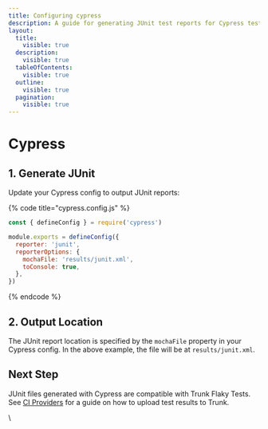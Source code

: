 ```yaml
---
title: Configuring cypress
description: A guide for generating JUnit test reports for Cypress tests
layout:
  title:
    visible: true
  description:
    visible: true
  tableOfContents:
    visible: true
  outline:
    visible: true
  pagination:
    visible: true
---
```


# Cypress

## 1. Generate JUnit

Update your Cypress config to output JUnit reports:

{% code title="cypress.config.js" %}
```javascript
const { defineConfig } = require('cypress')

module.exports = defineConfig({
  reporter: 'junit',
  reporterOptions: {
    mochaFile: 'results/junit.xml',
    toConsole: true,
  },
})
```
{% endcode %}

## 2. Output Location

The JUnit report location is specified by the `mochaFile` property in your Cypress config. In the above example, the file will be at `results/junit.xml`.

## Next Step

JUnit files generated with Cypress are compatible with Trunk Flaky Tests. See [CI Providers](../ci-providers/) for a guide on how to upload test results to Trunk.

\


